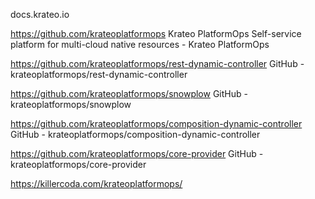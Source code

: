 docs.krateo.io
 
https://github.com/krateoplatformops
Krateo PlatformOps
Self-service platform for multi-cloud native resources - Krateo PlatformOps
 
https://github.com/krateoplatformops/rest-dynamic-controller
GitHub - krateoplatformops/rest-dynamic-controller
 
https://github.com/krateoplatformops/snowplow
GitHub - krateoplatformops/snowplow
 
https://github.com/krateoplatformops/composition-dynamic-controller
GitHub - krateoplatformops/composition-dynamic-controller
 
https://github.com/krateoplatformops/core-provider
GitHub - krateoplatformops/core-provider
 
https://killercoda.com/krateoplatformops/
 

